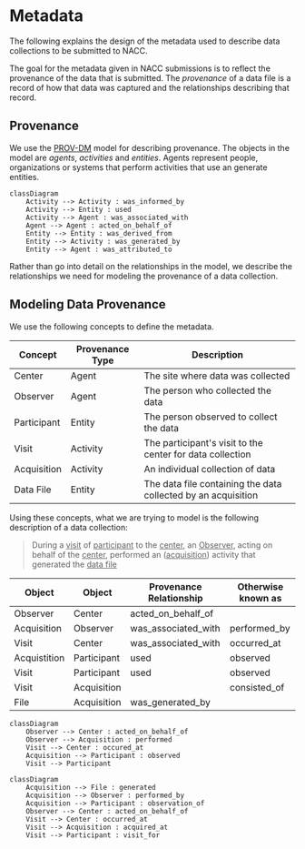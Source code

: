 # Metadata

The following explains the design of the metadata used to describe data collections to be submitted to NACC.

The goal for the metadata given in NACC submissions is to reflect the provenance of the data that is submitted.
The *provenance* of a data file is a record of how that data was captured and the relationships describing that record.

## Provenance

We use the [PROV-DM](https://www.w3.org/TR/prov-dm/) model for describing provenance.
The objects in the model are *agents*, *activities* and *entities*.
Agents represent people, organizations or systems that perform activities that use an generate entities. 

```mermaid
classDiagram
    Activity --> Activity : was_informed_by
    Activity --> Entity : used
    Activity --> Agent : was_associated_with
    Agent --> Agent : acted_on_behalf_of
    Entity --> Entity : was_derived_from
    Entity --> Activity : was_generated_by
    Entity --> Agent : was_attributed_to
```

Rather than go into detail on the relationships in the model, we describe the relationships we need for modeling the provenance of a data collection.

## Modeling Data Provenance

We use the following concepts to define the metadata.

|Concept|Provenance Type|Description|
|-------|---------------|-----------|
|Center|Agent|The site where data was collected|
|Observer|Agent|The person who collected the data|
|Participant|Entity|The person observed to collect the data|
|Visit|Activity|The participant's visit to the center for data collection|
|Acquisition|Activity|An individual collection of data|
|Data File|Entity|The data file containing the data collected by an acquisition

Using these concepts, what we are trying to model is the following description of a data collection:

> During a <ins>visit</ins> of <ins>participant</ins> to the <ins>center</ins>, an <ins>Observer</ins>, acting on behalf of the <ins>center</ins>, performed an (<ins>acquisition</ins>) activity that generated the <ins>data file</ins>

|Object|Object|Provenance Relationship|Otherwise known as|
|------|------|------------|--------------|
|Observer|Center|acted_on_behalf_of|
|Acquisition|Observer|was_associated_with|performed_by|
|Visit|Center|was_associated_with|occurred_at|
|Acquistition|Participant|used|observed|
|Visit|Participant|used|observed|
|Visit|Acquisition||consisted_of
|File|Acquisition|was_generated_by|

```mermaid
classDiagram
    Observer --> Center : acted_on_behalf_of
    Observer --> Acquisition : performed
    Visit --> Center : occured_at
    Acquisition --> Participant : observed
    Visit --> Participant
```

```mermaid
classDiagram
    Acquisition --> File : generated
    Acquisition --> Observer : performed_by
    Acquisition --> Participant : observation_of
    Observer --> Center : acted_on_behalf_of
    Visit --> Center : occurred_at
    Visit --> Acquisition : acquired_at
    Visit --> Participant : visit_for
```

